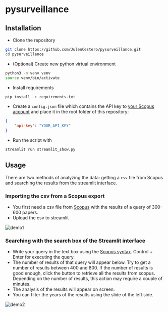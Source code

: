 # pysurveillance

## Installation

- Clone the repository

```bash
git clone https://github.com/JulenCestero/pysurveillance.git
cd pysurveillance
```

- (Optional) Create new python virtual environment

```bash
python3 -m venv venv
source venv/bin/activate
```

- Install requirements

```bash
pip install -r requirements.txt
```

- Create a `config.json` file which contains the API key to [your Scopus account](https://dev.elsevier.com/apikey/manage) and place it in the root folder of this repository:

```json
{
    "api-key": "YOUR_API_KEY"
}
```

- Run the script with

```bash
streamlit run streamlit_show.py
```

## Usage

There are two methods of analyzing the data: getting a `csv` file from Scopus and searching the results from the streamlit interface.

### Importing the csv from a Scopus export

- You first need a csv file from [Scopus](https://www.scopus.com/search/form.uri?display=basic) with the results of a query of 300-600 papers.
- Upload the csv to streamlit

![demo1](demo/demo.gif)

### Searching with the search box of the Streamlit interface

- Write your query in the text box using the [Scopus syntax](https://dev.elsevier.com/tips/ScopusSearchTips.htm). Control + Enter for executing the query.
- The number of results of that query will appear below. Try to get a number of results between 400 and 800. If the number of results is good enough, click the button to retrieve all the results from scopus. Depending on the number of results, this action may require a couple of minutes.
- The analysis of the results will appear on screen.
- You can filter the years of the results using the slide of the left side.

![demo2](demo/demo2.gif)
